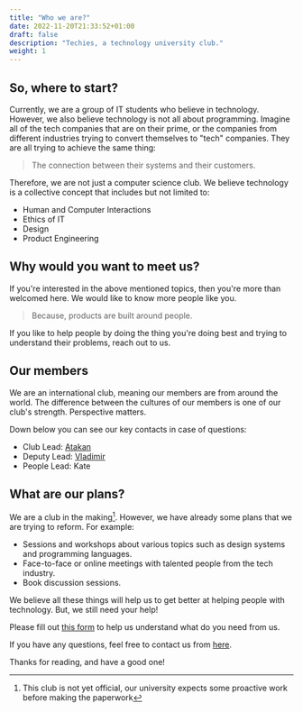 ```yaml
---
title: "Who we are?"
date: 2022-11-20T21:33:52+01:00
draft: false
description: "Techies, a technology university club."
weight: 1
---
```


## So, where to start?

Currently, we are a group of IT students who believe in technology. However, we also believe technology is not all about programming. Imagine all of the tech companies that are on their prime, or the companies from different industries trying to convert themselves to "tech" companies. They are all trying to achieve the same thing:

> The connection between their systems and their customers.

Therefore, we are not just a computer science club. We believe technology is a collective concept that includes but not limited to:

- Human and Computer Interactions
- Ethics of IT
- Design
- Product Engineering

## Why would you want to meet us?

If you're interested in the above mentioned topics, then you're more than welcomed here. We would like to know more people like you. 

> Because, products are built around people. 

If you like to help people by doing the thing you're doing best and trying to understand their problems, reach out to us. 

## Our members

We are an international club, meaning our members are from around the world. The difference between the cultures of our members is one of our club's strength. Perspective matters. 

Down below you can see our key contacts in case of questions:

- Club Lead: [Atakan](https://linkedin.com/in/atakanzen)
- Deputy Lead: [Vladimir](https://github.com/limtis0)
- People Lead: Kate

## What are our plans?

We are a club in the making[^1]. However, we have already some plans that we are trying to reform. For example: 

- Sessions and workshops about various topics such as design systems and programming languages. 
- Face-to-face or online meetings with talented people from the tech industry. 
- Book discussion sessions.

We believe all these things will help us to get better at helping people with technology. But, we still need your help!

Please fill out [this form](https://forms.gle/fBXTFAFnNk6q1vqa6) to help us understand what do you need from us. 

If you have any questions, feel free to contact us from [here](mailto:techies.cdv@gmail.com).

Thanks for reading, and have a good one!

[^1]: This club is not yet official, our university expects some proactive work before making the paperwork
